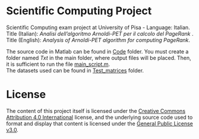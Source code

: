 # Scientific Computing Project
Scientific Computing exam project at University of Pisa - Language: Italian. <br>
Title (Italian): <em>Analisi dell’algoritmo Arnoldi-PET per il calcolo del PageRank
</em>. <br>
Title (English): <em>Analysis of Arnoldi-PET algorithm for computing PageRank</em>.

The source code in Matlab can be found in [Code](https://github.com/letizia-dachille/scientific-computing-project-bsc/blob/main/Code/) folder. You must create a folder named <em>Txt</em> in the main folder, where output files will be placed.
Then, it is sufficient to run the file [main_script.m](https://github.com/letizia-dachille/scientific-computing-project-bsc/blob/main/Code/main_script.m).<br>
The datasets used can be found in [Test_matrices](https://github.com/letizia-dachille/scientific-computing-project-bsc/blob/main/Test_matrices/) folder. 

# License
The content of this project itself is licensed under the [Creative Commons Attribution 4.0 International](https://creativecommons.org/licenses/by/4.0/) license, and the underlying source code used to format and display that content is licensed under the [General Public License v3.0](https://github.com/letizia-dachille/scientific-computing-project-bsc/blob/main/LICENSE).
